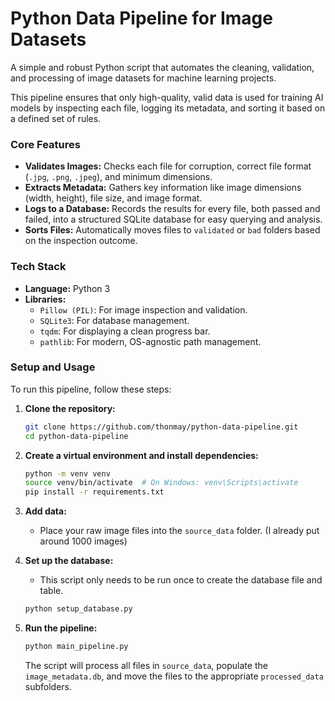 # Python Data Pipeline for Image Datasets

A simple and robust Python script that automates the cleaning, validation, and processing of image datasets for machine learning projects.

This pipeline ensures that only high-quality, valid data is used for training AI models by inspecting each file, logging its metadata, and sorting it based on a defined set of rules.

### Core Features

*   **Validates Images:** Checks each file for corruption, correct file format (`.jpg`, `.png`, `.jpeg`), and minimum dimensions.
*   **Extracts Metadata:** Gathers key information like image dimensions (width, height), file size, and image format.
*   **Logs to a Database:** Records the results for every file, both passed and failed, into a structured SQLite database for easy querying and analysis.
*   **Sorts Files:** Automatically moves files to `validated` or `bad` folders based on the inspection outcome.

### Tech Stack

*   **Language:** Python 3
*   **Libraries:**
    *   `Pillow (PIL)`: For image inspection and validation.
    *   `SQLite3`: For database management.
    *   `tqdm`: For displaying a clean progress bar.
    *   `pathlib`: For modern, OS-agnostic path management.

### Setup and Usage

To run this pipeline, follow these steps:

1.  **Clone the repository:**
    ```bash
    git clone https://github.com/thonmay/python-data-pipeline.git
    cd python-data-pipeline
    ```

2.  **Create a virtual environment and install dependencies:**
    ```bash
    python -m venv venv
    source venv/bin/activate  # On Windows: venv\Scripts\activate
    pip install -r requirements.txt
    ```
    

3.  **Add data:**
    *   Place your raw image files into the `source_data` folder. (I already put around 1000 images)

4.  **Set up the database:**
    *   This script only needs to be run once to create the database file and table.
    ```bash
    python setup_database.py
    ```

5.  **Run the pipeline:**
    ```bash
    python main_pipeline.py
    ```
    The script will process all files in `source_data`, populate the `image_metadata.db`, and move the files to the appropriate `processed_data` subfolders.



